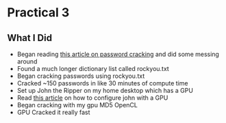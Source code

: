 # Practical 3

## What I Did
- Began reading [this article on password cracking](https://labs.mwrinfosecurity.com/blog/a-practical-guide-to-cracking-password-hashes/#fn6) and did some messing around
- Found a much longer dictionary list called rockyou.txt
- Began cracking passwords using rockyou.txt
- Cracked ~150 passwords in like 30 minutes of compute time
- Set up John the Ripper on my home desktop which has a GPU
- Read [this article](https://blog.sleeplessbeastie.eu/2015/11/02/how-to-crack-password-using-nvidia-gpu/) on how to configure john with a GPU
- Began cracking with my gpu MD5 OpenCL
- GPU Cracked it really fast
